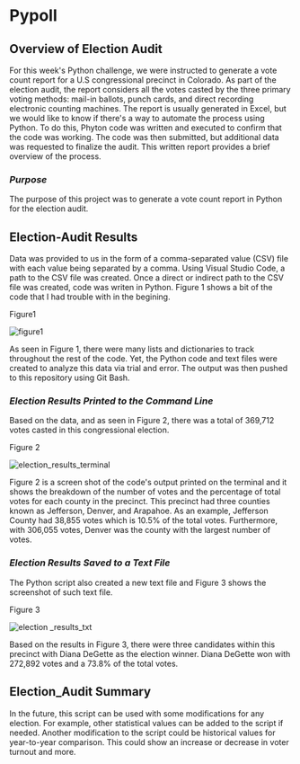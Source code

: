# Pypoll  

## Overview of Election Audit 
For this week's Python challenge, we were instructed to generate a vote count report for a U.S congressional precinct in Colorado.  As part of the election audit, the report considers all the votes casted by the three primary voting methods: mail-in ballots, punch cards, and direct recording electronic counting machines.  The report is usually generated in Excel, but we would like to know if there's a way to automate the process using Python.  To do this, Phyton code was written and executed to confirm that the code was working.  The code was then submitted, but additional data was requested to finalize the audit.  This written report provides a brief overview of the process.
 
### *Purpose* 
The purpose of this project was to generate a vote count report in Python for the election audit.

## Election-Audit Results 
Data was provided to us in the form of a comma-separated value (CSV) file with each value being separated by a comma.  Using Visual Studio Code, a path to the CSV file was created.  Once a direct or indirect path to the CSV file was created, code was writen in Python.  Figure 1 shows a bit of the code that I had trouble with in the begining.    

Figure1

![figure1](https://user-images.githubusercontent.com/115508896/205481218-a6039147-1800-4b59-98f3-611ca757a1b7.png)


As seen in Figure 1, there were many lists and dictionaries to track throughout the rest of the code. Yet, the Python code and text files were created to analyze this data via trial and error.  The output was then pushed to this repository using Git Bash.

### *Election Results Printed to the Command Line*
Based on the data, and as seen in Figure 2, there was a total of 369,712 votes casted in this congressional election.

Figure 2

![election_results_terminal ](https://user-images.githubusercontent.com/115508896/205478230-1ccc56fb-ee31-4dd2-ade1-d04df44ba4e4.png)

Figure 2 is a screen shot of the code's output printed on the terminal and it shows the breakdown of the number of votes and the percentage of total votes for each county in the precinct.  This precinct had three counties known as Jefferson, Denver, and Arapahoe.  As an example, Jefferson County had 38,855 votes which is 10.5% of the total votes.  Furthermore, with 306,055 votes, Denver was the county with the largest number of votes.   

### *Election Results Saved to a Text File*
The Python script also created a new text file and Figure 3 shows the screenshot of such text file.

Figure 3

![election _results_txt](https://user-images.githubusercontent.com/115508896/205478258-8f0191ea-92f6-476e-8454-d06efcf55476.png)

Based on the results in Figure 3, there were three candidates within this precinct with Diana DeGette as the election winner.  Diana DeGette won with 272,892 votes and a 73.8% of the total votes. 

## Election_Audit Summary
In the future, this script can be used with some modifications for any election. For example, other statistical values can be added to the script if needed.  Another modification to the script could be historical values for year-to-year comparison. This could show an increase or decrease in voter turnout and more.   
